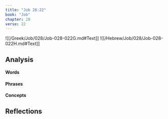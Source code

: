 ```yaml
---
title: "Job 28:22"
book: "Job"
chapter: 28
verse: 22
---
```

![[/Greek/Job/028/Job-028-022G.md#Text]]
![[/Hebrew/Job/028/Job-028-022H.md#Text]]

## Analysis

#### Words

#### Phrases

#### Concepts

## Reflections
